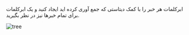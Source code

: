 ابرکلمات هر خبر را با کمک دیتاستی که جمع آوری کرده اید ایجاد کنید و یک ابرکلمات برای تمام خبرها نیز در نظر بگیرید.

![tree](https://github.com/semnan-university-ai/machine-learning-class/blob/main/excersiecs/alimotavally/Tamrin29/download.png)
